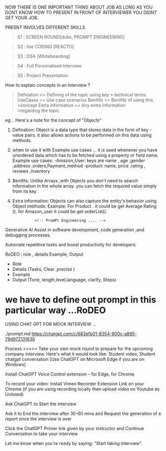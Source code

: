 


NOW THERE IS ONE IMPORTANT THING ABOUT JOB 
AS LONG AS YOU DONT KNOW HOW TO PRESENT IN FRONT OF INTERVIEWER YOU DIDNT GET YOUR JOB. 




PRESNT INVOLVES DIFFERENT SKILLS 
>S1 : SCREEN ROUND[dubx, PROMPT ENGINEERING]   

>S2 : live CODING [REACTO]

>S3 : DSA [Whiteboarding]

>S4 : Full Personalised Interview 

>S5 : Project Presentation   



How to explain concepts in an interview ? 
> Defination >> Defining of the topic using key 
                  > technical terms. 
> UseCases       >>         Use case scenarios 
> Benifits  >>          Benifits of using this   
                            >concept 
>Extra information >> Any extra information   
                        >regarding the topic. 
               



eg .. Here's a note for the concept of "Objects"

1. Defination:
      Object is a data type that stores data in the form of key -value  pairs. it also allows actions to be performed on this data using methods. 

2.  when to use it with Example use cases ...
    it is used whenever you have unordered data which has to be fetched using a property or field name.  
    Example use cases: 
       -Amazon_User: keys are name , age ,gender ,address ,orders,Payment_method
       -product: name, price ,rating , reviews ,inventory 


3. Benifits: 
    Unlike Arrays ,with Objects you don't need to search information in the whole array. you can fetch the required value simply from its key . 

4. Extra information:
    Objects can also capture the entity's behavior using Object methods. 
    Example: For Product  . it could be get Average Rating ().
    for Amazon_user it could be get orderList(). 


                 <!-- PromPt Engineering .... -->
Generative AI 
   Assist in software development, code generation ,and debugging processes. 

Automate repetitive tasks and boost productivity for developers.  
  

  RoDEO : 
     role , details Example, Output  
 * Role 
 * Details (Tasks, Clear ,precise )
 * Example 
 * Output (Tone, length,level,language, clarify, Steps)
  
  # we have to define out prompt in this particular way ...RoDEO 

USING CHAT GPT FOR MOCK INTERVIEW ...

<!-- Reference chat -->


./prompt.md
https://chatgpt.com/c/683efb01-8354-800c-a885-79d972131630


Process >>>>>
Take your own mock round to prepare for the upcoming company interview. Here's what it would look like: Student video, Student chatgpt conversation
[Use ChatGPT on Microsoft Edge if you are on Windows]

Install ChatGPT Voice Control extension – for Edge, for Chrome

To record your video: Install Vimeo Recorder Extension Link on your Chrome (if you are using recording locally then upload video on Youtube as Unlisted)

Ask ChatGPT to Start the interview

Ask it to End the interview after 30-60 mins and Request the generation of a report once the interview is over

Click the ChatGPT Primer link given by your instructor and Continue Conversation to take your interview

Let me know when you're ready by saying: "Start taking interview".











































